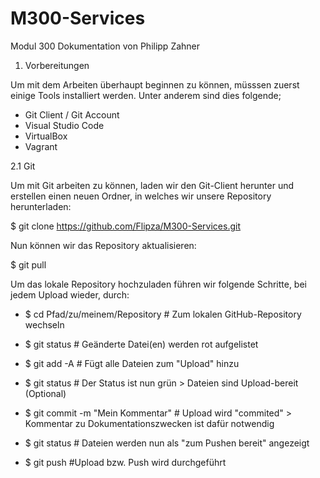 # M300-Services
Modul 300 Dokumentation von Philipp Zahner

1. Vorbereitungen

Um mit dem Arbeiten überhaupt beginnen zu können, müsssen zuerst einige Tools installiert werden. Unter anderem sind dies folgende;

- Git Client / Git Account
- Visual Studio Code
- VirtualBox
- Vagrant






2.1 Git

Um mit Git arbeiten zu können, laden wir den Git-Client herunter und erstellen einen neuen Ordner, in welches wir unsere Repository herunterladen:

$ git clone https://github.com/Flipza/M300-Services.git

Nun können wir das Repository aktualisieren:

$ git pull

Um das lokale Repository hochzuladen führen wir folgende Schritte, bei jedem Upload wieder, durch:

* $  cd Pfad/zu/meinem/Repository    # Zum lokalen GitHub-Repository wechseln

* $  git status                      # Geänderte Datei(en) werden rot aufgelistet

* $  git add -A                      # Fügt alle Dateien zum "Upload" hinzu

* $  git status                      # Der Status ist nun grün > Dateien sind Upload-bereit (Optional) 

* $  git commit -m "Mein Kommentar"  # Upload wird "commited" > Kommentar zu Dokumentationszwecken ist                                          dafür notwendig

* $  git status                      # Dateien werden nun als "zum Pushen bereit" angezeigt

* $  git push                        #Upload bzw. Push wird durchgeführt
